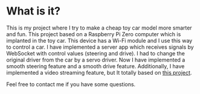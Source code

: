 # What is it?
This is my project where I try to make a cheap toy car model more smarter and fun. This project based on a Raspberry Pi Zero computer which is implanted in the toy car. This device has a Wi-Fi module and I use this way to control a car. I have implemented a server app which receives signals by WebSocket with control values (steering and drive). I had to change the original driver from the car by a servo driver. Now I have implemented a smooth steering feature and a smooth drive feature. Additionally, I have implemented a video streaming feature, but It totally based on [this project](https://github.com/131/h264-live-player).

Feel free to contact me if you have some questions.
